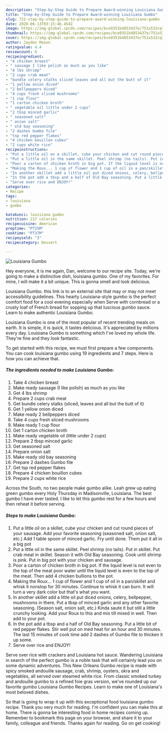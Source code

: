 ```yaml
---
description: "Step-by-Step Guide to Prepare Award-winning Louisiana Gumbo"
title: "Step-by-Step Guide to Prepare Award-winning Louisiana Gumbo"
slug: 721-step-by-step-guide-to-prepare-award-winning-louisiana-gumbo
date: 2020-06-13T03:15:46.454Z
image: https://img-global.cpcdn.com/recipes/bce9351b4853437e/751x532cq70/louisiana-gumbo-recipe-main-photo.jpg
thumbnail: https://img-global.cpcdn.com/recipes/bce9351b4853437e/751x532cq70/louisiana-gumbo-recipe-main-photo.jpg
cover: https://img-global.cpcdn.com/recipes/bce9351b4853437e/751x532cq70/louisiana-gumbo-recipe-main-photo.jpg
author: Jayden Mason
ratingvalue: 4.4
reviewcount: 6
recipeingredient:
- "4 chicken breast"
- " sausage I like polish as much as you like"
- "4 lbs shrimp"
- "2 cups crab meat"
- "bundle celery stalks sliced leaves and all but the butt of it"
- "1 yellow onion diced"
- "2 bellpeppers diced"
- "4 cups fresh sliced mushrooms"
- "1 cup flour"
- "1 carton chicken broth"
- " vegetable oil little under 2 cups"
- "2 tbsp minced garlic"
- " seasoned salt"
- " onion salt"
- " old bay seasoning"
- "2 dashes Gumbo file"
- "tsp red pepper flakes"
- "4 chicken bouillon cubes"
- "2 cups white rice"
recipeinstructions:
- "Put a little oil on a skillet, cube your chicken and cut round pieces of your sausage. Add your favorite seasoning (seasoned salt, onion salt, etc.) Add 1 table spoon of minced garlic. Fry until done. Them put it all in a big pot"
- "Put a little oil in the same skillet. Peel shrimp (no tails). Put in skillet. Put crab meat in skillet. Season it with Old Bay seasoning. Cook until shrimp is pink. Put in big pot with your chicken and sausage."
- "Poor a carton of chicken broth in big pot. If the liquid level is not even to the top of the meat poor water until the liquid level is even to the top of the meat. Then add 4 chicken bullions to the pot."
- "Making the Roux... 1 cup of flower and 1 cup of oil in a pan/skillet and whisk it nonstop for 30 minutes. Continue to whisk it can burn. It will turn a very dark color but that&#39;s what you want."
- "In another skillet add a little oil put diced onions, celery, bellpepper, mushrooms in there. Put a tbsp of minced garlic and any other favorite seasoning. (Season salt, onion salt, etc.) Kinda saute it but still a little crunchy looking. Add your Roux to this and mix till mixed in well. Then add to your pot."
- "In the pot add a tbsp and a half of Old Bay seasoning. Put a little bit of red pepper flakes. Stir well put on med heat for an hour and 30 minutes. The last 15 minutes of cook time add 2 dashes of Gumbo file to thicken it up some."
- "Serve over rice and ENJOY!"
categories:
- Recipe
tags:
- louisiana
- gumbo

katakunci: louisiana gumbo 
nutrition: 217 calories
recipecuisine: American
preptime: "PT25M"
cooktime: "PT37M"
recipeyield: "3"
recipecategory: Dessert

---
```



![Louisiana Gumbo](https://img-global.cpcdn.com/recipes/bce9351b4853437e/751x532cq70/louisiana-gumbo-recipe-main-photo.jpg)

Hey everyone, it is me again, Dan, welcome to our recipe site. Today, we're going to make a distinctive dish, louisiana gumbo. One of my favorites. For mine, I will make it a bit unique. This is gonna smell and look delicious.

Louisiana Gumbo. this link is to an external site that may or may not meet accessibility guidelines. This hearty Louisiana-style gumbo is the perfect comfort food for a cool evening especially when Serve with cornbread or a crusty loaf of French bread for sopping up that luscious gumbo sauce. Learn to make authentic Louisiana Gumbo.

Louisiana Gumbo is one of the most popular of recent trending meals on earth. It is simple, it is quick, it tastes delicious. It's appreciated by millions every day. Louisiana Gumbo is something which I've loved my whole life. They're fine and they look fantastic.


To get started with this recipe, we must first prepare a few components. You can cook louisiana gumbo using 19 ingredients and 7 steps. Here is how you can achieve that.

<!--inarticleads1-->

##### The ingredients needed to make Louisiana Gumbo:

1. Take 4 chicken breast
1. Make ready  sausage (I like polish) as much as you like
1. Get 4 lbs shrimp
1. Prepare 2 cups crab meat
1. Get bundle celery stalks (sliced, leaves and all but the butt of it)
1. Get 1 yellow onion diced
1. Make ready 2 bellpeppers diced
1. Take 4 cups fresh sliced mushrooms
1. Make ready 1 cup flour
1. Get 1 carton chicken broth
1. Make ready  vegetable oil (little under 2 cups)
1. Prepare 2 tbsp minced garlic
1. Get  seasoned salt
1. Prepare  onion salt
1. Make ready  old bay seasoning
1. Prepare 2 dashes Gumbo file
1. Get tsp red pepper flakes
1. Prepare 4 chicken bouillon cubes
1. Prepare 2 cups white rice


Across the South, no two people make gumbo alike. Leah grew up eating green gumbo every Holy Thursday in Madisonville, Louisiana. The best gumbo I have ever tasted. I like to let this gumbo rest for a few hours and then reheat it before serving. 

<!--inarticleads2-->

##### Steps to make Louisiana Gumbo:

1. Put a little oil on a skillet, cube your chicken and cut round pieces of your sausage. Add your favorite seasoning (seasoned salt, onion salt, etc.) Add 1 table spoon of minced garlic. Fry until done. Them put it all in a big pot
1. Put a little oil in the same skillet. Peel shrimp (no tails). Put in skillet. Put crab meat in skillet. Season it with Old Bay seasoning. Cook until shrimp is pink. Put in big pot with your chicken and sausage.
1. Poor a carton of chicken broth in big pot. If the liquid level is not even to the top of the meat poor water until the liquid level is even to the top of the meat. Then add 4 chicken bullions to the pot.
1. Making the Roux... 1 cup of flower and 1 cup of oil in a pan/skillet and whisk it nonstop for 30 minutes. Continue to whisk it can burn. It will turn a very dark color but that&#39;s what you want.
1. In another skillet add a little oil put diced onions, celery, bellpepper, mushrooms in there. Put a tbsp of minced garlic and any other favorite seasoning. (Season salt, onion salt, etc.) Kinda saute it but still a little crunchy looking. Add your Roux to this and mix till mixed in well. Then add to your pot.
1. In the pot add a tbsp and a half of Old Bay seasoning. Put a little bit of red pepper flakes. Stir well put on med heat for an hour and 30 minutes. The last 15 minutes of cook time add 2 dashes of Gumbo file to thicken it up some.
1. Serve over rice and ENJOY!


Serve over rice with crackers and Louisiana hot sauce. Wandering Louisiana in search of the perfect gumbo is a noble task that will certainly lead you on some dynamic adventures. This New Orleans Gumbo recipe is made with spicy smoked andouille sausage, crab, shrimp, oysters, okra and vegetables, all served over steamed white rice. From classic smoked turkey and andouille gumbo to a refined foie gras version, we&#39;ve rounded up our favorite gumbo Louisiana Gumbo Recipes. Learn to make one of Louisiana&#39;s most beloved dishes. 

So that is going to wrap it up with this exceptional food louisiana gumbo recipe. Thank you very much for reading. I'm confident you can make this at home. There is gonna be interesting food in home recipes coming up. Remember to bookmark this page on your browser, and share it to your family, colleague and friends. Thanks again for reading. Go on get cooking!
